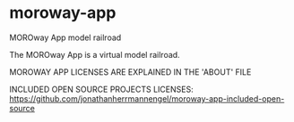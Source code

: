 # moroway-app
MOROway App model railroad


The MOROway App is a virtual model railroad.


MOROWAY APP LICENSES ARE EXPLAINED IN THE 'ABOUT' FILE

INCLUDED OPEN SOURCE PROJECTS LICENSES: https://github.com/jonathanherrmannengel/moroway-app-included-open-source
